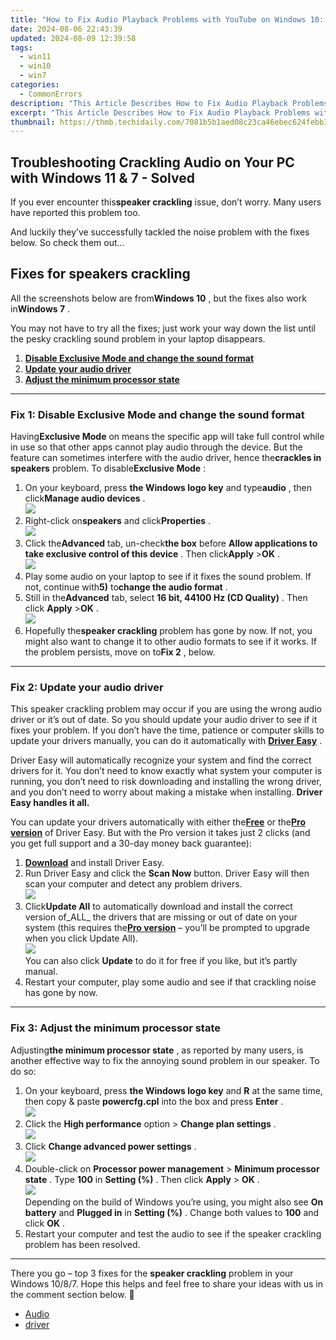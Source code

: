 ```yaml
---
title: "How to Fix Audio Playback Problems with YouTube on Windows 10: Troubleshooting Tips"
date: 2024-08-06 22:43:39
updated: 2024-08-09 12:39:58
tags:
  - win11
  - win10
  - win7
categories:
  - CommonErrors
description: "This Article Describes How to Fix Audio Playback Problems with YouTube on Windows 10: Troubleshooting Tips"
excerpt: "This Article Describes How to Fix Audio Playback Problems with YouTube on Windows 10: Troubleshooting Tips"
thumbnail: https://thmb.techidaily.com/7081b5b1aed08c23ca46ebec624febb30813e940f65f28eb554f3d648f0fddb8.jpg
---
```


## Troubleshooting Crackling Audio on Your PC with Windows 11 & 7 - Solved

If you ever encounter this**speaker crackling** issue, don’t worry. Many users have reported this problem too.

 And luckily they’ve successfully tackled the noise problem with the fixes below. So check them out…

## Fixes for speakers crackling

 All the screenshots below are from**Windows 10** , but the fixes also work in**Windows 7** .

 You may not have to try all the fixes; just work your way down the list until the pesky crackling sound problem in your laptop disappears.

1. [**Disable Exclusive Mode and change the sound format**](https://tools.techidaily.com/drivereasy/download/)
2. [**Update your audio driver**](https://tools.techidaily.com/drivereasy/download/)
3. [**Adjust the minimum processor state**](https://tools.techidaily.com/drivereasy/download/)

---

### **Fix 1: Disable Exclusive Mode and change the sound format**

 Having**Exclusive Mode** on means the specific app will take full control while in use so that other apps cannot play audio through the device. But the feature can sometimes interfere with the audio driver, hence the**crackles in speakers** problem. To disable**Exclusive Mode** :

1. On your keyboard, press   **the Windows logo key**  and type**audio** , then click**Manage audio devices** .  
![](https://images.drivereasy.com/wp-content/uploads/2018/08/img_5b63fd4f29036.jpg)
2. Right-click on**speakers** and click**Properties** .  
![](https://images.drivereasy.com/wp-content/uploads/2018/08/img_5b63fdf0b0ffe.jpg)
3. Click the**Advanced** tab, un-check**the box** before **Allow applications to take exclusive control of this device** . Then click**Apply** \>**OK** .  
![](https://images.drivereasy.com/wp-content/uploads/2018/08/img_5b64024ef26cc.jpg)
4. Play some audio on your laptop to see if it fixes the sound problem. If not, continue with**5)** to**change the audio format** .
5. Still in the**Advanced** tab, select **16 bit, 44100 Hz (CD Quality)** . Then click **Apply** \>**OK** .  
![](https://images.drivereasy.com/wp-content/uploads/2018/08/img_5b6403e757810.jpg)
6. Hopefully the**speaker crackling** problem has gone by now. If not, you might also want to change it to other audio formats to see if it works. If the problem persists, move on to**Fix 2** , below.

---

### Fix 2: Update your audio driver

 This speaker crackling problem may occur if you are using the wrong audio  driver or it’s out of date. So you should update your audio  driver to see if it fixes your problem. If you don’t have the time, patience or computer skills to update your drivers manually, you can do it automatically with **[Driver Easy](https://tools.techidaily.com/drivereasy/download/)**  .

 Driver Easy will automatically recognize your system and find the correct drivers for it. You don’t need to know exactly what system your computer is running, you don’t need to risk downloading and installing the wrong driver, and you don’t need to worry about making a mistake when installing. **Driver Easy handles it all.**

 You can update your drivers automatically with either the[**Free**](https://tools.techidaily.com/drivereasy/download/) or the[**Pro version**](https://tools.techidaily.com/drivereasy/download/) of Driver Easy. But with the Pro version it takes just 2 clicks (and you get full support and a 30-day money back guarantee):

1. **[Download](https://tools.techidaily.com/drivereasy/download/)**  and install Driver Easy.
2. Run Driver Easy and click the **Scan Now** button. Driver Easy will then scan your computer and detect any problem drivers.  
![](https://images.drivereasy.com/wp-content/uploads/2018/07/img_5b46ffcde1143.jpg)
3. Click**Update All** to automatically download and install the correct version of_ALL_ the drivers that are missing or out of date on your system (this requires the[**Pro version**](https://tools.techidaily.com/drivereasy/download/) – you’ll be prompted to upgrade when you click Update All).  
![](https://images.drivereasy.com/wp-content/uploads/2018/08/img_5b63f1315f608.jpg)  
 You can also click **Update** to do it for free if you like, but it’s partly manual.
4. Restart your computer, play some audio and see if that crackling noise has gone by now.

---

### Fix 3: Adjust **the minimum processor state**

 Adjusting**the minimum processor state** , as reported by many users, is another effective way to fix the annoying sound problem in our speaker. To do so:

1. On your keyboard, press **the Windows logo key**   and **R**   at the same time, then copy & paste **powercfg.cpl**   into the box and press **Enter** .  
![](https://images.drivereasy.com/wp-content/uploads/2018/07/img_5b4c4e6c91572.png)
2. Click the **High performance** option > **Change plan settings** .  
![](https://images.drivereasy.com/wp-content/uploads/2018/08/img_5b612f654c09d.jpg)
3. Click **Change advanced power settings** .  
![](https://images.drivereasy.com/wp-content/uploads/2018/08/img_5b612fc0bbd6e.jpg)
4. Double-click on **Processor power management**  \> **Minimum processor state** . Type **100** in **Setting (%)** . Then click **Apply** \> **OK** .  
![](https://images.drivereasy.com/wp-content/uploads/2018/08/img_5b63fa15d798d.jpg)  
 Depending on the build of Windows you’re using, you might also see **On battery** and **Plugged in** in **Setting (%)** . Change both values to **100** and click **OK** .
5. Restart your computer and test the audio to see if the speaker crackling problem has been resolved.

---

 There you go – top 3 fixes for the **speaker crackling** problem in your Windows 10/8/7\. Hope this helps and feel free to share your ideas with us in the comment section below. 🙂

* [Audio](https://tools.techidaily.com/drivereasy/download/)
* [driver](https://tools.techidaily.com/drivereasy/download/)

<ins class="adsbygoogle"
     style="display:block"
     data-ad-format="autorelaxed"
     data-ad-client="ca-pub-7571918770474297"
     data-ad-slot="1223367746"></ins>



<ins class="adsbygoogle"
     style="display:block"
     data-ad-client="ca-pub-7571918770474297"
     data-ad-slot="8358498916"
     data-ad-format="auto"
     data-full-width-responsive="true"></ins>
